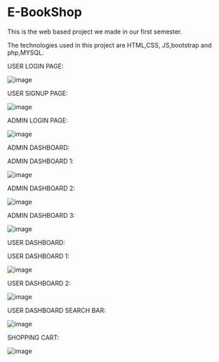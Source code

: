 # E-BookShop

This is the web based project we made in our first semester.

The technologies used in this project are HTML,CSS, JS,bootstrap and php,MYSQL.

USER LOGIN PAGE:

![image](https://user-images.githubusercontent.com/95461317/164038009-bd3da051-70bc-4263-88c3-1ad6a10c7e7f.png)


USER SIGNUP PAGE:

![image](https://user-images.githubusercontent.com/95461317/164038186-3ae0e360-bb9b-4bb9-a6e0-4b367c5cff0d.png)

ADMIN LOGIN PAGE:

![image](https://user-images.githubusercontent.com/95461317/164038259-c21f3e9d-37f8-4ce1-9d96-ab5a4ce73c90.png)

ADMIN DASHBOARD:

ADMIN DASHBOARD 1:


![image](https://user-images.githubusercontent.com/95461317/164038306-d6514593-bc7c-466b-bb15-6dc175837053.png)


ADMIN DASHBOARD 2:


![image](https://user-images.githubusercontent.com/95461317/164038338-2250c8fc-9958-4594-b307-eaa9799be776.png)


ADMIN DASHBOARD 3:


![image](https://user-images.githubusercontent.com/95461317/164038376-993863bd-c4f6-4dc8-aaa8-53dc0161ece8.png)



USER DASHBOARD:


USER DASHBOARD 1:

![image](https://user-images.githubusercontent.com/95461317/164038413-eebd9131-4614-4125-b969-0eadac500361.png)


USER DASHBOARD 2:

![image](https://user-images.githubusercontent.com/95461317/164038432-1d5b0fd9-1744-429e-bdfe-74a6ff4a58d3.png)


USER DASHBOARD SEARCH BAR:

![image](https://user-images.githubusercontent.com/95461317/164038484-1d67c4b8-db8a-46d4-be56-775eb5fb448d.png)


SHOPPING CART:

![image](https://user-images.githubusercontent.com/95461317/164038533-d2da5de8-75c0-4413-a219-8d3a71a90f8d.png)
